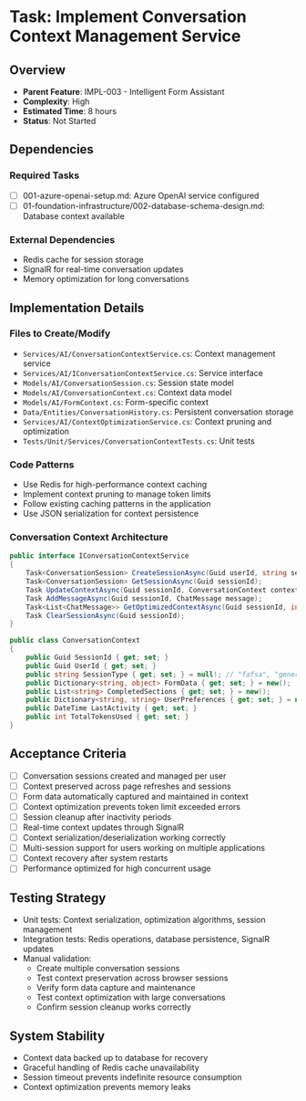 # Task: Implement Conversation Context Management Service

## Overview
- **Parent Feature**: IMPL-003 - Intelligent Form Assistant
- **Complexity**: High
- **Estimated Time**: 8 hours
- **Status**: Not Started

## Dependencies
### Required Tasks
- [ ] 001-azure-openai-setup.md: Azure OpenAI service configured
- [ ] 01-foundation-infrastructure/002-database-schema-design.md: Database context available

### External Dependencies
- Redis cache for session storage
- SignalR for real-time conversation updates
- Memory optimization for long conversations

## Implementation Details
### Files to Create/Modify
- `Services/AI/ConversationContextService.cs`: Context management service
- `Services/AI/IConversationContextService.cs`: Service interface
- `Models/AI/ConversationSession.cs`: Session state model
- `Models/AI/ConversationContext.cs`: Context data model
- `Models/AI/FormContext.cs`: Form-specific context
- `Data/Entities/ConversationHistory.cs`: Persistent conversation storage
- `Services/AI/ContextOptimizationService.cs`: Context pruning and optimization
- `Tests/Unit/Services/ConversationContextTests.cs`: Unit tests

### Code Patterns
- Use Redis for high-performance context caching
- Implement context pruning to manage token limits
- Follow existing caching patterns in the application
- Use JSON serialization for context persistence

### Conversation Context Architecture
```csharp
public interface IConversationContextService
{
    Task<ConversationSession> CreateSessionAsync(Guid userId, string sessionType);
    Task<ConversationSession> GetSessionAsync(Guid sessionId);
    Task UpdateContextAsync(Guid sessionId, ConversationContext context);
    Task AddMessageAsync(Guid sessionId, ChatMessage message);
    Task<List<ChatMessage>> GetOptimizedContextAsync(Guid sessionId, int maxTokens);
    Task ClearSessionAsync(Guid sessionId);
}

public class ConversationContext
{
    public Guid SessionId { get; set; }
    public Guid UserId { get; set; }
    public string SessionType { get; set; } = null!; // "fafsa", "general", "document"
    public Dictionary<string, object> FormData { get; set; } = new();
    public List<string> CompletedSections { get; set; } = new();
    public Dictionary<string, string> UserPreferences { get; set; } = new();
    public DateTime LastActivity { get; set; }
    public int TotalTokensUsed { get; set; }
}
```

## Acceptance Criteria
- [ ] Conversation sessions created and managed per user
- [ ] Context preserved across page refreshes and sessions
- [ ] Form data automatically captured and maintained in context
- [ ] Context optimization prevents token limit exceeded errors
- [ ] Session cleanup after inactivity periods
- [ ] Real-time context updates through SignalR
- [ ] Context serialization/deserialization working correctly
- [ ] Multi-session support for users working on multiple applications
- [ ] Context recovery after system restarts
- [ ] Performance optimized for high concurrent usage

## Testing Strategy
- Unit tests: Context serialization, optimization algorithms, session management
- Integration tests: Redis operations, database persistence, SignalR updates
- Manual validation:
  - Create multiple conversation sessions
  - Test context preservation across browser sessions
  - Verify form data capture and maintenance
  - Test context optimization with large conversations
  - Confirm session cleanup works correctly

## System Stability
- Context data backed up to database for recovery
- Graceful handling of Redis cache unavailability
- Session timeout prevents indefinite resource consumption
- Context optimization prevents memory leaks